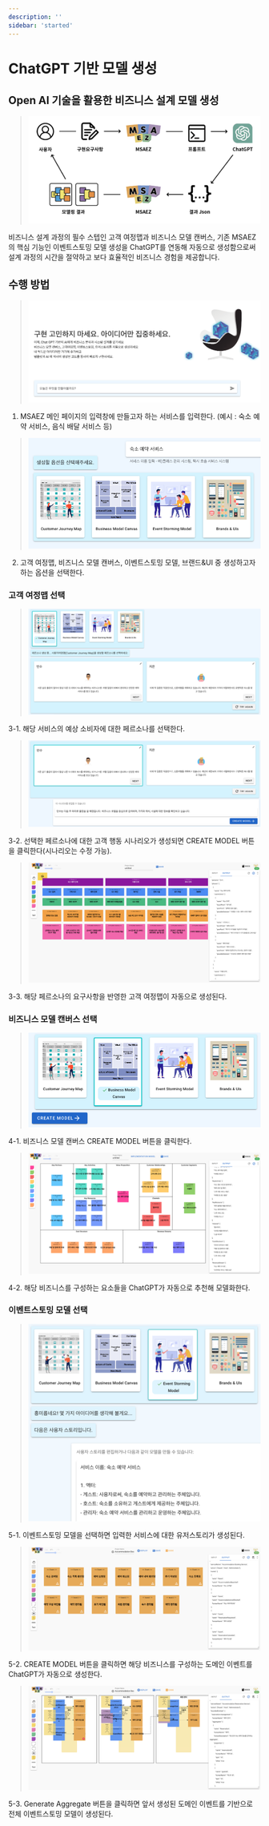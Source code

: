 ```yaml
---
description: ''
sidebar: 'started'
---
```


# ChatGPT 기반 모델 생성
## Open AI 기술을 활용한 비즈니스 설계 모델 생성

> ![](../../src/img/gpt11.png)

비즈니스 설계 과정의 필수 스텝인 고객 여정맵과 비즈니스 모델 캔버스, 기존 MSAEZ의 핵심 기능인 이벤트스토밍 모델 생성을 ChatGPT를 연동해 자동으로 생성함으로써 설계 과정의 시간을 절약하고 보다 효율적인 비즈니스 경험을 제공합니다.

## 수행 방법
> ![](../../src/img/gpt1.png)

1. MSAEZ 메인 페이지의 입력창에 만들고자 하는 서비스를 입력한다. (예시 : 숙소 예약 서비스, 음식 배달 서비스 등)
 
> ![](../../src/img/gpt2.png)

2. 고객 여정맵, 비즈니스 모델 캔버스, 이벤트스토밍 모델, 브랜드&UI 중 생성하고자 하는 옵션을 선택한다.

### 고객 여정맵 선택

> ![](../../src/img/gpt3.png)

3-1. 해당 서비스의 예상 소비자에 대한 페르소나를 선택한다. 

> ![](../../src/img/gpt4.png)

3-2. 선택한 페르소나에 대한 고객 행동 시나리오가 생성되면 CREATE MODEL 버튼을 클릭한다(시나리오는 수정 가능).

> ![](../../src/img/gpt5.png)

3-3. 해당 페르소나의 요구사항을 반영한 고객 여정맵이 자동으로 생성된다.
 
### 비즈니스 모델 캔버스 선택

> ![](../../src/img/gpt6.png)

4-1. 비즈니스 모델 캔버스 CREATE MODEL 버튼을 클릭한다. 

> ![](../../src/img/gpt7.png)

4-2. 해당 비즈니스를 구성하는 요소들을 ChatGPT가 자동으로 추천해 모델화한다.

### 이벤트스토밍 모델 선택

> ![](../../src/img/gpt8.png)

5-1. 이벤트스토밍 모델을 선택하면 입력한 서비스에 대한 유저스토리가 생성된다. 

> ![](../../src/img/gpt9.png)

5-2. CREATE MODEL 버튼을 클릭하면 해당 비즈니스를 구성하는 도메인 이벤트를 ChatGPT가 자동으로 생성한다.

> ![](../../src/img/gpt10.png)

5-3. Generate Aggregate 버튼을 클릭하면 앞서 생성된 도메인 이벤트를 기반으로 전체 이벤트스토밍 모델이 생성된다.